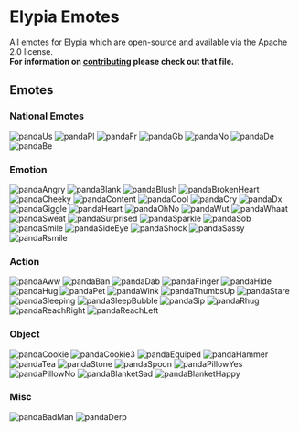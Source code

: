 # Elypia Emotes
All emotes for Elypia which are open-source and available via the Apache 2.0 license.  
**For information on [contributing](CONTRIBUTING.md) please check out that file.**

## Emotes
### National Emotes
![pandaUs](emotes/pandaUs.png) ![pandaPl](emotes/pandaPl.png) ![pandaFr](emotes/pandaFr.png) ![pandaGb](emotes/pandaGb.png) ![pandaNo](emotes/pandaNo.png) ![pandaDe](emotes/pandaDe.png) ![pandaBe](emotes/pandaBe.png)

### Emotion
![pandaAngry](emotes/pandaAngry.png) ![pandaBlank](emotes/pandaBlank.png) ![pandaBlush](emotes/pandaBlush.png) ![pandaBrokenHeart](emotes/pandaBrokenHeart.png) ![pandaCheeky](emotes/pandaCheeky.png) ![pandaContent](emotes/pandaContent.png) ![pandaCool](emotes/pandaCool.png) ![pandaCry](emotes/pandaCry.png) ![pandaDx](emotes/pandaDx.png) ![pandaGiggle](emotes/pandaGiggle.png) ![pandaHeart](emotes/pandaHeart.png) ![pandaOhNo](emotes/pandaOhNo.png) ![pandaWut](emotes/pandaWut.png) ![pandaWhaat](emotes/pandaWhaat.png) ![pandaSweat](emotes/pandaSweat.png) ![pandaSurprised](emotes/pandaSurprised.png) ![pandaSparkle](emotes/pandaSparkle.png) ![pandaSob](emotes/pandaSob.png) ![pandaSmile](emotes/pandaSmile.png) ![pandaSideEye](emotes/pandaSideEye.png) ![pandaShock](emotes/pandaShock.png) ![pandaSassy](emotes/pandaSassy.png)![pandaRsmile](emotes/pandaRsmile.png) 

### Action
![pandaAww](emotes/pandaAww.png) ![pandaBan](emotes/pandaBan.png) ![pandaDab](emotes/pandaDab.png) ![pandaFinger](emotes/pandaFinger.png) ![pandaHide](emotes/pandaHide.png)![pandaHug](emotes/pandaHug.png) ![pandaPet](emotes/pandaPet.png) ![pandaWink](emotes/pandaWink.png) ![pandaThumbsUp](emotes/pandaThumbsUp.png) ![pandaStare](emotes/pandaStare.jpg) ![pandaSleeping](emotes/pandaSleeping.png) ![pandaSleepBubble](emotes/pandaSleepBubble.png) ![pandaSip](emotes/pandaSip.png) ![pandaRhug](emotes/pandaRhug.png) ![pandaReachRight](emotes/pandaReachRight.png) ![pandaReachLeft](emotes/pandaReachLeft.png)

### Object
![pandaCookie](emotes/pandaCookie.png) ![pandaCookie3](emotes/pandaCookie3.png) ![pandaEquiped](emotes/pandaEquiped.png) ![pandaHammer](emotes/pandaHammer.png) ![pandaTea](emotes/pandaTea.png) ![pandaStone](emotes/pandaStone.png) ![pandaSpoon](emotes/pandaSpoon.png) ![pandaPillowYes](emotes/pandaPillowYes.png) ![pandaPillowNo](emotes/pandaPillowNo.png) ![pandaBlanketSad](emotes/pandaBlanketSad.png) ![pandaBlanketHappy](emotes/pandaBlanketHappy.png)

### Misc
![pandaBadMan](emotes/pandaBadMan.png) ![pandaDerp](emotes/pandaDerp.png)
